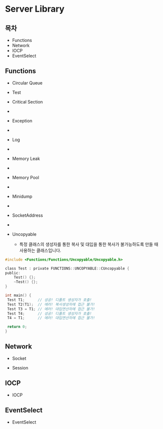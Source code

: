 # Server Library

 
## 목차
* Functions
* Network
* IOCP
* EventSelect

## Functions
* Circular Queue
 * Test

* Critical Section
 *

* Exception
 *

* Log
 *

* Memory Leak
 *

* Memory Pool
 *

* Minidump
 *

* SocketAddress
 *

* Uncopyable
  * 특정 클래스의 생성자를 통한 복사 및 대입을 통한 복사가 불가능하도록 만들 때 사용하는 클래스입니다.
 ``` c
 #include <Functions/Functions/Uncopyable/Uncopyable.h>
 
 class Test : private FUNCTIONS::UNCOPYABLE::CUncopyable { 
 public:
     Test() {};
     ~Test() {};
 }
 
 int main() {
  Test T1;      // 성공! 디폴트 생성자가 호출!
  Test T2(T1);  // 에러! 복사생성자에 접근 불가!
  Test T3 = T1; // 에러! 대입연산자에 접근 불가!
  Test T4;      // 성공! 디폴트 생성자가 호출!
  T4 = T1;      // 에러! 대입연산자에 접근 불가!  

  return 0;
 }
 ```

## Network
* Socket



* Session



## IOCP
* IOCP



## EventSelect
* EventSelect


